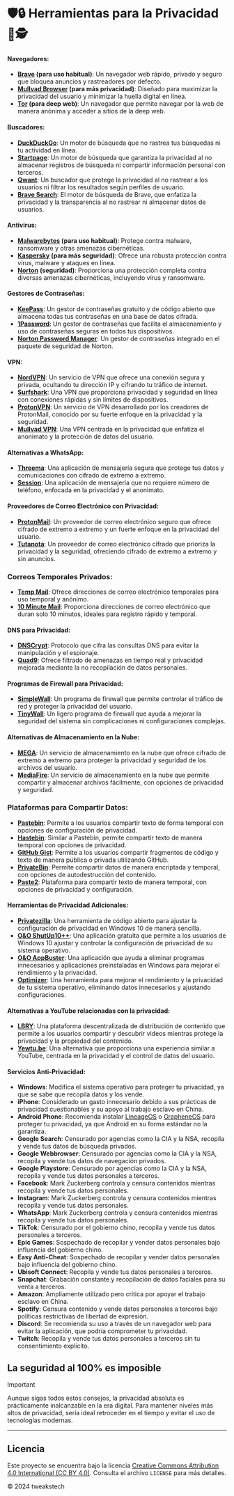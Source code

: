 # 🛡️🔒 Herramientas para la Privacidad 🔐🕵️

#### Navegadores:
- **[Brave](https://brave.com/es/) (para uso habitual)**: Un navegador web rápido, privado y seguro que bloquea anuncios y rastreadores por defecto.
- **[Mullvad Browser](https://mullvad.net/es/browser) (para más privacidad)**: Diseñado para maximizar la privacidad del usuario y minimizar la huella digital en línea.
- **[Tor](https://www.torproject.org/es/) (para deep web)**: Un navegador que permite navegar por la web de manera anónima y acceder a sitios de la deep web.

#### Buscadores:
- **[DuckDuckGo](https://duckduckgo.com)**: Un motor de búsqueda que no rastrea tus búsquedas ni tu actividad en línea.
- **[Startpage](https://www.startpage.com)**: Un motor de búsqueda que garantiza la privacidad al no almacenar registros de búsqueda ni compartir información personal con terceros.
- **[Qwant](https://www.qwant.com/?l=es)**: Un buscador que protege la privacidad al no rastrear a los usuarios ni filtrar los resultados según perfiles de usuario.
- **[Brave Search](https://search.brave.com)**: El motor de búsqueda de Brave, que enfatiza la privacidad y la transparencia al no rastrear ni almacenar datos de usuarios.

#### Antivirus:
- **[Malwarebytes](https://es.malwarebytes.com/) (para uso habitual)**: Protege contra malware, ransomware y otras amenazas cibernéticas.
- **[Kaspersky](https://www.kaspersky.com) (para más seguridad)**: Ofrece una robusta protección contra virus, malware y ataques en línea.
- **[Norton](https://es.norton.com) (seguridad)**: Proporciona una protección completa contra diversas amenazas cibernéticas, incluyendo virus y ransomware.

#### Gestores de Contraseñas:
- **[KeePass](https://keepass.info)**: Un gestor de contraseñas gratuito y de código abierto que almacena todas tus contraseñas en una base de datos cifrada.
- **[1Password](https://1password.com/es)**: Un gestor de contraseñas que facilita el almacenamiento y uso de contraseñas seguras en todos tus dispositivos.
- **[Norton Password Manager](https://us.norton.com/products/password-manager)**: Un gestor de contraseñas integrado en el paquete de seguridad de Norton.

#### VPN:
- **[NordVPN](https://nordvpn.com)**: Un servicio de VPN que ofrece una conexión segura y privada, ocultando tu dirección IP y cifrando tu tráfico de internet.
- **[Surfshark](https://surfshark.com)**: Una VPN que proporciona privacidad y seguridad en línea con conexiones rápidas y sin límites de dispositivos.
- **[ProtonVPN](https://protonvpn.com)**: Un servicio de VPN desarrollado por los creadores de ProtonMail, conocido por su fuerte enfoque en la privacidad y la seguridad.
- **[Mullvad VPN](https://mullvad.net/es)**: Una VPN centrada en la privacidad que enfatiza el anonimato y la protección de datos del usuario.

#### Alternativas a WhatsApp:
- **[Threema](https://threema.ch/en)**: Una aplicación de mensajería segura que protege tus datos y comunicaciones con cifrado de extremo a extremo.
- **[Session](https://getsession.org)**: Una aplicación de mensajería que no requiere número de teléfono, enfocada en la privacidad y el anonimato.

#### Proveedores de Correo Electrónico con Privacidad:
- **[ProtonMail](https://account.proton.me/login)**: Un proveedor de correo electrónico seguro que ofrece cifrado de extremo a extremo y un fuerte enfoque en la privacidad del usuario.
- **[Tutanota](https://mail.tutanota.com)**: Un proveedor de correo electrónico cifrado que prioriza la privacidad y la seguridad, ofreciendo cifrado de extremo a extremo y sin anuncios.

### Correos Temporales Privados:
- **[Temp Mail](https://temp-mail.org/es/)**: Ofrece direcciones de correo electrónico temporales para uso temporal y anónimo.
- **[10 Minute Mail](https://10minutemail.com)**: Proporciona direcciones de correo electrónico que duran solo 10 minutos, ideales para registro rápido y temporal.

#### DNS para Privacidad:
- **[DNSCrypt](https://dnscrypt.info/)**: Protocolo que cifra las consultas DNS para evitar la manipulación y el espionaje.
- **[Quad9](https://www.quad9.net/)**: Ofrece filtrado de amenazas en tiempo real y privacidad mejorada mediante la no recopilación de datos personales.

#### Programas de Firewall para Privacidad:
- **[SimpleWall](https://github.com/henrypp/simplewall)**: Un programa de firewall que permite controlar el tráfico de red y proteger la privacidad del usuario.
- **[TinyWall](https://tinywall.pados.hu)**: Un ligero programa de firewall que ayuda a mejorar la seguridad del sistema sin complicaciones ni configuraciones complejas.

#### Alternativas de Almacenamiento en la Nube:
- **[MEGA](https://mega.nz/login)**: Un servicio de almacenamiento en la nube que ofrece cifrado de extremo a extremo para proteger la privacidad y seguridad de los archivos del usuario.
- **[MediaFire](https://www.mediafire.com/login/)**: Un servicio de almacenamiento en la nube que permite compartir y almacenar archivos fácilmente, con opciones de privacidad y seguridad.

### Plataformas para Compartir Datos:
- **[Pastebin](https://pastebin.com)**: Permite a los usuarios compartir texto de forma temporal con opciones de configuración de privacidad.
- **[Hastebin](https://hastebin.com)**: Similar a Pastebin, permite compartir texto de manera temporal con opciones de privacidad.
- **[GitHub Gist](https://gist.github.com)**: Permite a los usuarios compartir fragmentos de código y texto de manera pública o privada utilizando GitHub.
- **[PrivateBin](https://privatebin.info)**: Permite compartir datos de manera encriptada y temporal, con opciones de autodestrucción del contenido.
- **[Paste2](https://paste2.org)**: Plataforma para compartir texto de manera temporal, con opciones de privacidad y configuración.

#### Herramientas de Privacidad Adicionales:
- **[Privatezilla](https://github.com/builtbybel/privatezilla)**: Una herramienta de código abierto para ajustar la configuración de privacidad en Windows 10 de manera sencilla.
- **[O&O ShutUp10++](https://www.oo-software.com/en/shutup10)**: Una aplicación gratuita que permite a los usuarios de Windows 10 ajustar y controlar la configuración de privacidad de su sistema operativo.
- **[O&O AppBuster](https://www.oo-software.com/en/ooappbuster)**: Una aplicación que ayuda a eliminar programas innecesarios y aplicaciones preinstaladas en Windows para mejorar el rendimiento y la privacidad.
- **[Optimizer](https://github.com/hellzerg/optimizer)**: Una herramienta para mejorar el rendimiento y la privacidad de tu sistema operativo, eliminando datos innecesarios y ajustando configuraciones.

#### Alternativas a YouTube relacionadas con la privacidad:
- **[LBRY](https://lbry.tv/)**: Una plataforma descentralizada de distribución de contenido que permite a los usuarios compartir y descubrir videos mientras protege la privacidad y la propiedad del contenido.
- **[Yewtu.be](https://yewtu.be/)**: Una alternativa que proporciona una experiencia similar a YouTube, centrada en la privacidad y el control de datos del usuario.

#### Servicios Anti-Privacidad:
- **Windows**: Modifica el sistema operativo para proteger tu privacidad, ya que se sabe que recopila datos y los vende.
- **iPhone**: Considerado un gasto innecesario debido a sus prácticas de privacidad cuestionables y su apoyo al trabajo esclavo en China.
- **Android Phone**: Recomienda instalar [LineageOS](https://lineageos.org/) o [GrapheneOS](https://grapheneos.org/) para proteger tu privacidad, ya que Android en su forma estándar no la garantiza.
- **Google Search**: Censurado por agencias como la CIA y la NSA, recopila y vende tus datos de búsqueda privados.
- **Google Webbrowser**: Censurado por agencias como la CIA y la NSA, recopila y vende tus datos de navegación privados.
- **Google Playstore**: Censurado por agencias como la CIA y la NSA, recopila y vende tus datos personales a terceros.
- **Facebook**: Mark Zuckerberg controla y censura contenidos mientras recopila y vende tus datos personales.
- **Instagram**: Mark Zuckerberg controla y censura contenidos mientras recopila y vende tus datos personales.
- **WhatsApp**: Mark Zuckerberg controla y censura contenidos mientras recopila y vende tus datos personales.
- **TikTok**: Censurado por el gobierno chino, recopila y vende tus datos personales a terceros.
- **Epic Games**: Sospechado de recopilar y vender datos personales bajo influencia del gobierno chino.
- **Easy Anti-Cheat**: Sospechado de recopilar y vender datos personales bajo influencia del gobierno chino.
- **Ubisoft Connect**: Recopila y vende tus datos personales a terceros.
- **Snapchat**: Grabación constante y recopilación de datos faciales para su venta a terceros.
- **Amazon**: Ampliamente utilizado pero critica por apoyar el trabajo esclavo en China.
- **Spotify**: Censura contenido y vende datos personales a terceros bajo políticas restrictivas de libertad de expresión.
- **Discord**: Se recomienda su uso a través de un navegador web para evitar la aplicación, que podría comprometer tu privacidad.
- **Twitch**: Recopila y vende tus datos personales a terceros sin tu consentimiento explícito.

## La seguridad al 100% es imposible
> [!IMPORTANT]
> Aunque sigas todos estos consejos, la privacidad absoluta es prácticamente inalcanzable en la era digital. Para mantener niveles más altos de privacidad, sería ideal retroceder en el tiempo y evitar el uso de tecnologías modernas.


---


## Licencia

 Este proyecto se encuentra bajo la licencia [Creative Commons Attribution 4.0 International (CC BY 4.0)](https://creativecommons.org/licenses/by/4.0/). Consulta el archivo `LICENSE` para más detalles.

© 2024 tweakstech
